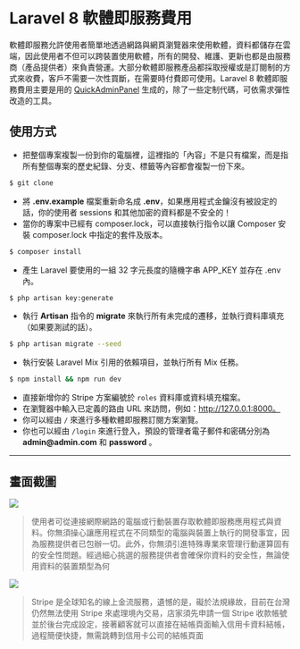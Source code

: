 # Laravel 8 軟體即服務費用

軟體即服務允許使用者簡單地透過網路與網頁瀏覽器來使用軟體，資料都儲存在雲端，因此使用者不但可以跨裝置使用軟體，所有的開發、維護、更新也都是由服務商（產品提供者）來負責營運。大部分軟體即服務產品都採取授權或是訂閱制的方式來收費，客戶不需要一次性買斷，在需要時付費即可使用。Laravel 8 軟體即服務費用主要是用的 [QuickAdminPanel](https://quickadminpanel.com) 生成的，除了一些定制代碼，可依需求彈性改造的工具。

## 使用方式
- 把整個專案複製一份到你的電腦裡，這裡指的「內容」不是只有檔案，而是指所有整個專案的歷史紀錄、分支、標籤等內容都會複製一份下來。
```sh
$ git clone
```
- 將 __.env.example__ 檔案重新命名成 __.env__，如果應用程式金鑰沒有被設定的話，你的使用者 sessions 和其他加密的資料都是不安全的！
- 當你的專案中已經有 composer.lock，可以直接執行指令以讓 Composer 安裝 composer.lock 中指定的套件及版本。
```sh
$ composer install
```
- 產生 Laravel 要使用的一組 32 字元長度的隨機字串 APP_KEY 並存在 .env 內。
```sh
$ php artisan key:generate
```
- 執行 __Artisan__ 指令的 __migrate__ 來執行所有未完成的遷移，並執行資料庫填充（如果要測試的話）。
```sh
$ php artisan migrate --seed
```
- 執行安裝 Laravel Mix 引用的依賴項目，並執行所有 Mix 任務。
```sh
$ npm install && npm run dev
```
- 直接新增你的 Stripe 方案編號於 `roles` 資料庫或資料填充檔案。
- 在瀏覽器中輸入已定義的路由 URL 來訪問，例如：http://127.0.0.1:8000。
- 你可以經由 `/` 來進行多種軟體即服務訂閱方案瀏覽。
- 你也可以經由 `/login` 來進行登入，預設的管理者電子郵件和密碼分別為 __admin@admin.com__ 和 __password__ 。

----

## 畫面截圖
![](https://i.imgur.com/SBXhliU.png)
> 使用者可從連接網際網路的電腦或行動裝置存取軟體即服務應用程式與資料。你無須操心讓應用程式在不同類型的電腦與裝置上執行的開發事宜，因為服務提供者已包辦一切。此外，你無須引進特殊專業來管理行動運算固有的安全性問題。經過細心挑選的服務提供者會確保你資料的安全性，無論使用資料的裝置類型為何

![](https://i.imgur.com/JyPELfA.png)
> Stripe 是全球知名的線上金流服務，遺憾的是，礙於法規緣故，目前在台灣仍然無法使用 Stripe 來處理境內交易，店家須先申請一個 Stripe 收款帳號並於後台完成設定，接著顧客就可以直接在結帳頁面輸入信用卡資料結帳，過程簡便快捷，無需跳轉到信用卡公司的結帳頁面